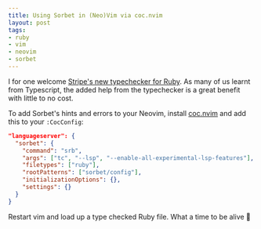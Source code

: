 ```yaml
---
title: Using Sorbet in (Neo)Vim via coc.nvim
layout: post
tags:
- ruby
- vim
- neovim
- sorbet
---
```

I for one welcome [Stripe's new typechecker for Ruby][sorbet]. As many of us learnt from Typescript, the added help from the typechecker is a great benefit with little to no cost.

To add Sorbet's hints and errors to your Neovim, install [coc.nvim][] and add this to your `:CocConfig`:

```json
"languageserver": {
  "sorbet": {
    "command": "srb",
    "args": ["tc", "--lsp", "--enable-all-experimental-lsp-features"],
    "filetypes": ["ruby"],
    "rootPatterns": ["sorbet/config"],
    "initializationOptions": {},
    "settings": {}
  }
}
```

Restart vim and load up a type checked Ruby file. What a time to be alive 🍦

[sorbet]: https://sorbet.org
[coc.nvim]: https://www.github.com/neoclide/coc.nvim
